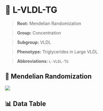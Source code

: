 # 🧪 L-VLDL-TG

> **Root:** Mendelian Randomization

> **Group:** Concentration  

> **Subgroup:** VLDL

> **Phenotype:** Triglycerides in Large VLDL  

> **Abbreviations:** `L-VLDL-TG`

## 🧬 Mendelian Randomization  

<img src="/MR/Figures/Inverse/LhengxianVLDLhengxianTG.png"/>


## 📊 Data Table


<CsvTableMRI src="/MR_Data/Inverse/LhengxianVLDLhengxianTG.csv"/>
